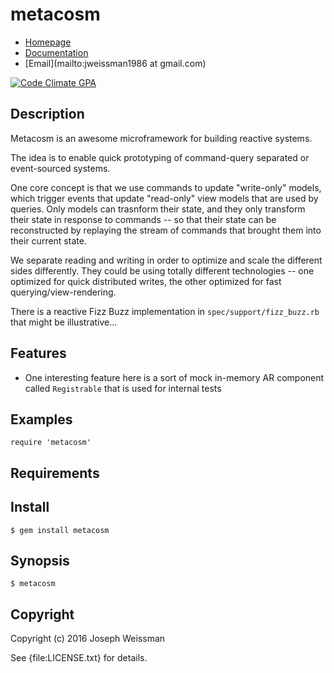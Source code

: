 # metacosm

* [Homepage](https://rubygems.org/gems/metacosm)
* [Documentation](http://rubydoc.info/gems/metacosm/frames)
* [Email](mailto:jweissman1986 at gmail.com)

[![Code Climate GPA](https://codeclimate.com/github//metacosm/badges/gpa.svg)](https://codeclimate.com/github//metacosm)

## Description

Metacosm is an awesome microframework for building reactive systems.

The idea is to enable quick prototyping of command-query separated or event-sourced systems.

One core concept is that we use commands to update "write-only" models, which trigger events that update "read-only" view models that are used by queries. Only models can trasnform their state, and they only transform their state in response to commands -- so that their state can be reconstructed by replaying the stream of commands that brought them into their current state.

We separate reading and writing in order to optimize and scale the different sides differently. They could be using totally different technologies -- one optimized for quick distributed writes, the other optimized for fast querying/view-rendering.

There is a reactive Fizz Buzz implementation in `spec/support/fizz_buzz.rb` that might be illustrative...

## Features

 - One interesting feature here is a sort of mock in-memory AR component called `Registrable` that is used for internal tests

## Examples

    require 'metacosm'

## Requirements

## Install

    $ gem install metacosm

## Synopsis

    $ metacosm

## Copyright

Copyright (c) 2016 Joseph Weissman

See {file:LICENSE.txt} for details.
